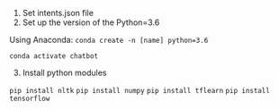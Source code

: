 
1. Set intents.json file 
2. Set up the version of the Python=3.6

Using Anaconda: 
`conda create -n [name] python=3.6`

`conda activate chatbot`

3. Install python modules

`pip install nltk`
`pip install numpy`
`pip install tflearn`
`pip install tensorflow`
